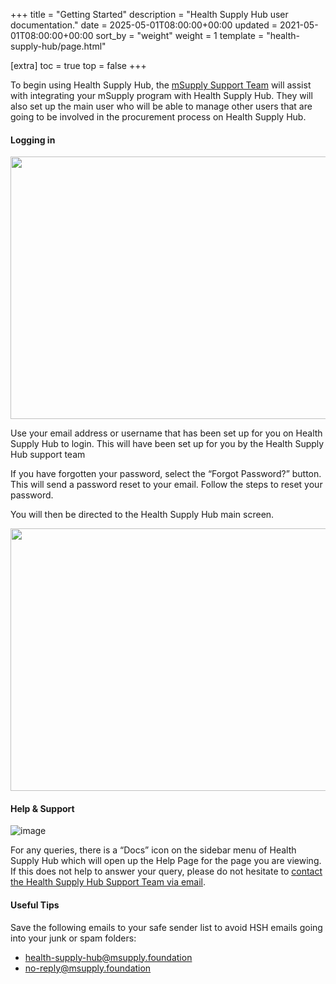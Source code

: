 +++
title = "Getting Started"
description = "Health Supply Hub user documentation."
date = 2025-05-01T08:00:00+00:00
updated = 2021-05-01T08:00:00+00:00
sort_by = "weight"
weight = 1
template = "health-supply-hub/page.html"

[extra]
toc = true
top = false
+++

To begin using Health Supply Hub, the [mSupply Support Team](mailto:health-supply-hub@msupply.foundation) will assist with integrating your mSupply program with Health Supply Hub. They will also set up the main user who will be able to manage other users that are going to be involved in the procurement process on Health Supply Hub.

#### Logging in

<p align="center">
<img src="/health-supply-hub/customer/images/login_screen.png" width="750" height="420" >
</p>

Use your email address or username that has been set up for you on Health Supply Hub to login. This will have been set up for you by the Health Supply Hub support team

If you have forgotten your password, select the “Forgot Password?” button. This will send a password reset to your email. Follow the steps to reset your password.

You will then be directed to the Health Supply Hub main screen.

<p align="center">
<img src="/health-supply-hub/customer/images/customer_dashboard.png" width="750" height="420" >
</p>

#### Help & Support

![image](/health-supply-hub/customer/images/docs_button.png)

For any queries, there is a “Docs” icon on the sidebar menu of Health Supply Hub which will open up the Help Page for the page you are viewing. If this does not help to answer your query, please do not hesitate to [contact the Health Supply Hub Support Team via email](mailto:health-supply-hub@msupply.foundation).

#### Useful Tips

Save the following emails to your safe sender list to avoid HSH emails going into your junk or spam folders:

- [health-supply-hub@msupply.foundation](mailto:health-supply-hub@msupply.foundation)
- [no-reply@msupply.foundation](mailto:no-reply@msupply.foundation)
